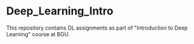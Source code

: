# Deep_Learning_Intro
This repository contains DL assignments as part of "Introduction to Deep Learning" course at BGU.
